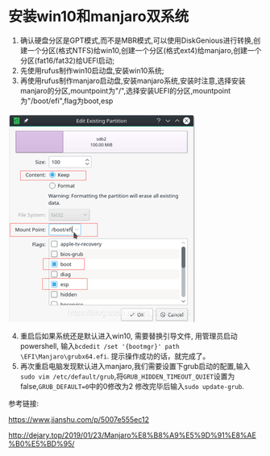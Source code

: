 # 安装win10和manjaro双系统
1. 确认硬盘分区是GPT模式,而不是MBR模式,可以使用DiskGenious进行转换,创建一个分区(格式NTFS)给win10,创建一个分区(格式ext4)给manjaro,创建一个分区(fat16/fat32)给UEFI启动;
2. 先使用rufus制作win10启动盘,安装win10系统;
3. 再使用rufus制作manjaro启动盘,安装manjaro系统,安装时注意,选择安装manjaro的分区,mountpoint为"/",选择安装UEFI的分区,mountpoint为"/boot/efi",flag为boot,esp

![uefi](./uefi.png)

4. 重启后如果系统还是默认进入win10, 需要替换引导文件, 用管理员启动powershell, 输入`bcdedit /set '{bootmgr}' path \EFI\Manjaro\grubx64.efi`. 提示操作成功的话，就完成了。
5. 再次重启电脑发现默认进入manjaro,我们需要设置下grub启动的配置,输入`sudo vim /etc/default/grub`,将`GRUB_HIDDEN_TIMEOUT_QUIET`设置为false,`GRUB_DEFAULT=0`中的0修改为2
修改完毕后输入`sudo update-grub`.

参考链接:

https://www.jianshu.com/p/5007e555ec12

http://dejary.top/2019/01/23/Manjaro%E8%B8%A9%E5%9D%91%E8%AE%B0%E5%BD%95/

